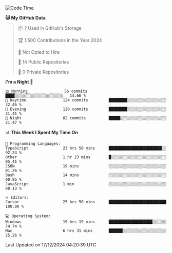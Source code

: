 <!--START_SECTION:waka-->
![Code Time](http://img.shields.io/badge/Code%20Time-6%2C444%20hrs%2042%20mins-blue)

**🐱 My GitHub Data** 

> 📦 ? Used in GitHub's Storage 
 > 
> 🏆 1,500 Contributions in the Year 2024
 > 
> 🚫 Not Opted to Hire
 > 
> 📜 14 Public Repositories 
 > 
> 🔑 0 Private Repositories 
 > 
**I'm a Night 🦉** 

```text
🌞 Morning                56 commits          ████░░░░░░░░░░░░░░░░░░░░░   14.66 % 
🌆 Daytime                124 commits         ████████░░░░░░░░░░░░░░░░░   32.46 % 
🌃 Evening                120 commits         ████████░░░░░░░░░░░░░░░░░   31.41 % 
🌙 Night                  82 commits          █████░░░░░░░░░░░░░░░░░░░░   21.47 % 
```


📊 **This Week I Spent My Time On** 

```text
💬 Programming Languages: 
TypeScript               23 hrs 50 mins      ███████████████████████░░   92.24 % 
Other                    1 hr 23 mins        █░░░░░░░░░░░░░░░░░░░░░░░░   05.41 % 
JSON                     19 mins             ░░░░░░░░░░░░░░░░░░░░░░░░░   01.26 % 
Bash                     14 mins             ░░░░░░░░░░░░░░░░░░░░░░░░░   00.95 % 
JavaScript               1 min               ░░░░░░░░░░░░░░░░░░░░░░░░░   00.13 % 

🔥 Editors: 
Cursor                   25 hrs 50 mins      █████████████████████████   100.00 % 

💻 Operating System: 
Windows                  19 hrs 19 mins      ███████████████████░░░░░░   74.74 % 
Mac                      6 hrs 31 mins       ██████░░░░░░░░░░░░░░░░░░░   25.26 % 
```


 Last Updated on 17/12/2024 04:20:39 UTC
<!--END_SECTION:waka-->


